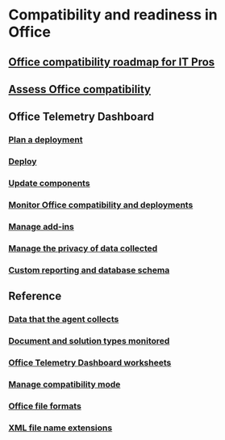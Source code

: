 # Compatibility and readiness in Office

## [Office compatibility roadmap for IT Pros](compatibility-and-telemetry-in-office.md)
## [Assess Office compatibility](assess-office-compatibility.md)

## Office Telemetry Dashboard
### [Plan a deployment](plan-telemetry-dashboard-deployment.md)
### [Deploy](deploy-telemetry-dashboard.md)
### [Update components](update-office-telemetry-components-for-office-2016.md)
### [Monitor Office compatibility and deployments](monitor-office-compatibility-and-deployments-by-using-telemetry-dashboard.md)
### [Manage add-ins](manage-add-ins-by-using-telemetry-dashboard-in-office.md)
### [Manage the privacy of data collected](manage-the-privacy-of-data-monitored-by-telemetry-in-office.md)
### [Custom reporting and database schema](custom-reporting-and-database-schema-reference-for-telemetry-dashboard.md)

## Reference
### [Data that the agent collects](data-that-the-telemetry-agent-collects-in-office.md)
### [Document and solution types monitored](document-and-solution-types-monitored-by-telemetry-in-office.md)
### [Office Telemetry Dashboard worksheets](telemetry-dashboard-worksheet-reference.md)
### [Manage compatibility mode](manage-compatibility-mode-for-office.md)
### [Office file formats](office-file-format-reference.md)
### [XML file name extensions](xml-file-name-extension-reference-for-office.md)
